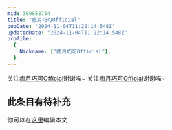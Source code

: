 ```yaml
---
mid: 389858754
title: "癒月巧可Official"
pubDate: "2024-11-04T11:22:14.548Z"
updatedDate: "2024-11-04T11:22:14.548Z"
profile:
  {
    Nickname: ["癒月巧可Official"],
  }
---
```


关注[癒月巧可Official](https://space.bilibili.com/389858754)谢谢喵~ 关注[癒月巧可Official](https://space.bilibili.com/389858754)谢谢喵~

## 此条目有待补充
你可以在[这里](https://github.com/Yuhanawa/VTuber.ICU-Content/edit/master/v/癒月巧可Official/index.md)编辑本文
